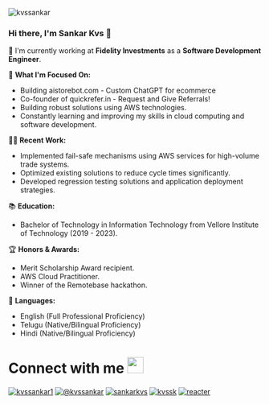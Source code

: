 
<div align="center">
<p align="left"> <img src="https://komarev.com/ghpvc/?username=kvssankar&label=Profile%20views&color=0e75b6&style=flat" alt="kvssankar" /> </p>  
</div>


### Hi there, I'm Sankar Kvs 👋

🏢 I'm currently working at **Fidelity Investments** as a **Software Development Engineer**.

🌱 **What I'm Focused On:**

 -   Building aistorebot.com - Custom ChatGPT for ecommerce
 -   Co-founder of quickrefer.in - Request and Give Referrals!
 -   Building robust solutions using AWS technologies.
 -   Constantly learning and improving my skills in cloud computing and software development.

👨‍💻 **Recent Work:**

-   Implemented fail-safe mechanisms using AWS services for high-volume trade systems.
-   Optimized existing solutions to reduce cycle times significantly.
-   Developed regression testing solutions and application deployment strategies.

📚 **Education:**

-   Bachelor of Technology in Information Technology from Vellore Institute of Technology (2019 - 2023).

🏆 **Honors & Awards:**

-   Merit Scholarship Award recipient.
-   AWS Cloud Practitioner.
-   Winner of the Remotebase hackathon.

💬 **Languages:**

-   English (Full Professional Proficiency)
-   Telugu (Native/Bilingual Proficiency)
-   Hindi (Native/Bilingual Proficiency)


# Connect with me <img src="https://raw.githubusercontent.com/ShahriarShafin/ShahriarShafin/main/Assets/handshake.gif" height="32px">
<p>  
<a href="https://twitter.com/kvssankar1" target="blank"><img align="center" src="https://img.shields.io/badge/Twitter-1DA1F2?style=for-the-badge&logo=twitter&logoColor=white" alt="kvssankar1"/></a>  
<a href="https://medium.com/@kvssankar" target="blank"><img align="center" src="https://img.shields.io/badge/Medium-12100E?style=for-the-badge&logo=medium&logoColor=white" alt="@kvssankar" /></a> 
<a href="https://linkedin.com/in/sankarkvs" target="blank"><img align="center" src="https://img.shields.io/badge/LinkedIn-0077B5?style=for-the-badge&logo=linkedin&logoColor=white" alt="sankarkvs"/></a>  
<a href="https://instagram.com/kvssk" target="blank"><img align="center" src="https://img.shields.io/badge/Instagram-E4405F?style=for-the-badge&logo=instagram&logoColor=white" alt="kvssk" /></a>  
<a href="https://fb.com/reacter" target="blank"><img align="center" src="https://img.shields.io/badge/Facebook-1877F2?style=for-the-badge&logo=facebook&logoColor=white" alt="reacter" /></a>  

 
</p>  
